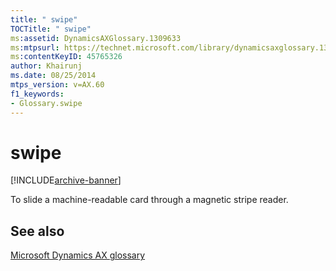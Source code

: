 ```yaml
---
title: " swipe"
TOCTitle: " swipe"
ms:assetid: DynamicsAXGlossary.1309633
ms:mtpsurl: https://technet.microsoft.com/library/dynamicsaxglossary.1309633(v=AX.60)
ms:contentKeyID: 45765326
author: Khairunj
ms.date: 08/25/2014
mtps_version: v=AX.60
f1_keywords:
- Glossary.swipe
---
```


# swipe


[!INCLUDE[archive-banner](includes/archive-banner.md)]

To slide a machine-readable card through a magnetic stripe reader.

## See also

[Microsoft Dynamics AX glossary](glossary/microsoft-dynamics-ax-glossary.md)

  


